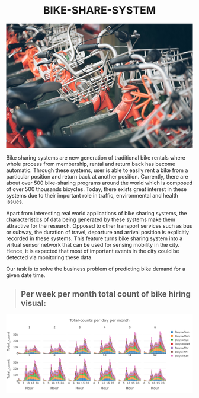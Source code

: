 <h1 align='center'>BIKE-SHARE-SYSTEM</h1>

<p align="center">
  <img src="https://github.com/DeepakMishraDA/BIKE-SHARE-SYSTEM/blob/master/bike.jpg" width=600> </p>

Bike sharing systems are new generation of traditional bike rentals where whole process from membership, rental and return back has become automatic. Through these systems, user is able to easily rent a bike from a particular position and return back at another position. Currently, there are about over 500 bike-sharing programs around the world which is composed of over 500 thousands bicycles. Today, there exists great interest in these systems due to their important role in traffic, environmental and health issues.

Apart from interesting real world applications of bike sharing systems, the characteristics of data being generated by these systems make them attractive for the research. Opposed to other transport services such as bus or subway, the duration of travel, departure and arrival position is explicitly recorded in these systems. This feature turns bike sharing system into a virtual sensor network that can be used for sensing mobility in the city. Hence, it is expected that most of important events in the city could be detected via monitoring these data.

Our task is to solve the business problem of predicting bike demand for a given date time.

> ## Per week per month total count of bike hiring visual:
<p align="left">
  <img src="https://github.com/DeepakMishraDA/BIKE-SHARE-SYSTEM/blob/master/image.png" width=600> </p>
